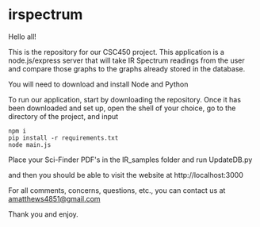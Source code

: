 # irspectrum
Hello all!

This is the repository for our CSC450 project. This application is a node.js/express server that will take IR Spectrum readings from the user and compare those graphs to the graphs already stored in the database.

You will need to download and install Node and Python

To run our application, start by downloading the repository. Once it has been downloaded and set up, open the shell of your choice, go to the directory of the project, and input

```console
npm i
pip install -r requirements.txt
node main.js
```

Place your Sci-Finder PDF's in the IR_samples folder and run UpdateDB.py

and then you should be able to visit the website at http://localhost:3000

For all comments, concerns, questions, etc., you can contact us at amatthews4851@gmail.com

Thank you and enjoy.
